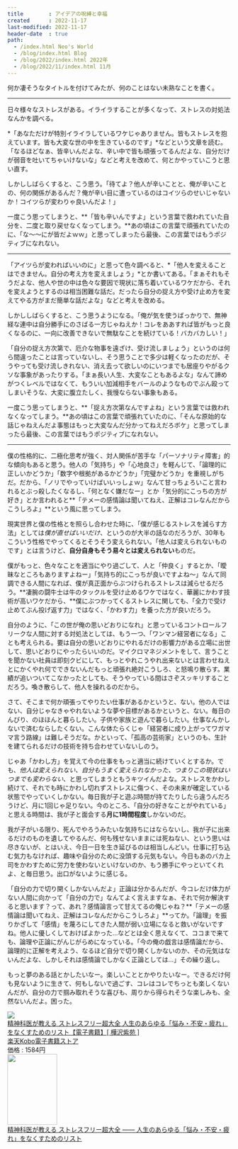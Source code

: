 ```yaml
---
title        : アイデアの呪縛と幸福
created      : 2022-11-17
last-modified: 2022-11-17
header-date  : true
path:
  - /index.html Neo's World
  - /blog/index.html Blog
  - /blog/2022/index.html 2022年
  - /blog/2022/11/index.html 11月
---
```


何か凄そうなタイトルを付けてみたが、何のことはない未熟なことを書く。

---

日々様々なストレスがある。イライラすることが多くなって、ストレスの対処法なんかを調べる。

*「あなただけが特別イライラしているワケじゃありません。皆もストレスを抱えています。皆も大変な世の中を生きているのです」*などという文章を読む。「なるほどなぁ、皆辛いんだよな、辛い中で皆も頑張ってるんだよな、自分だけが弱音を吐いてちゃいけないな」などと考えを改めて、何とかやっていこうと思い直す。

しかししばらくすると、こう思う。「待てよ？他人が辛いことと、俺が辛いことの、何の関係があるんだ？俺が辛い目に遭っているのはコイツらのせいじゃないか！コイツらが変わりゃ良いんだよ！」

一度こう思ってしまうと、**「皆も辛いんですよ」という言葉で救われていた自分を、二度と取り戻せなくなってしまう。**あの頃はこの言葉で頑張れていたのに、「な～～にが皆だよｗｗ」と思ってしまったら最後、この言葉ではもうポジティブになれない。

---

「アイツらが変わればいいのに」と思って色々調べると、*「他人を変えることはできません。自分の考え方を変えましょう」*とか書いてある。「まぁそれもそうだよな、他人や世の中は色々な要因で現状に落ち着いているワケだから、それを変えようとするのは相当困難な話だ。だったら自分の捉え方や受け止め方を変えてやる方がまだ簡単な話だよな」などと考えを改める。

しかししばらくすると、こう思うようになる。「俺が気を使うばっかりで、無神経な連中は自分勝手にのさばる一方じゃねえか！コレをああすれば皆がもっと良くなるのに、一向に改善できないで無駄なことを続けている！バカバカしい！」

「自分の捉え方次第で、厄介な物事を遠ざけ、受け流しましょう」というのは何ら間違ったことは言っていないし、そう思うことで多少は軽くなったのだが、そうやっても受け流しきれない、消え去って欲しいのにいつまでも居座りやがるクソな事象があったりする。「まぁ長い人生、大変なこともあるよな」なんて諦めがつくレベルではなくて、もういい加減相手をバールのようなものでぶん殴ってしまいそうな、大変に腹立たしく、我慢ならない事象もある。

一度こう思ってしまうと、**「捉え方次第なんですよね」という言葉では救われなくなってしまう。**あの頃はこの言葉で頑張れていたのに、「そんな原始的な話じゃねえんだよ事態はもっと大変なんだ分かってねえだろボケ」と思ってしまったら最後、この言葉ではもうポジティブになれない。

---

僕の性格的に、二極化思考が強く、対人関係が苦手な「パーソナリティ障害」的な傾向もあると思う。他人の「気持ち」や「心地良さ」を軽んじて、「論理的に正しいかどうか」「数字や根拠があるかどうか」「完璧かどうか」を重視しがちだ。だから、「ノリでやっていけばいいっしょｗ」なんて甘っちょろいこと言われるとぶっ殺したくなるし、「何となく嫌だなー」とか「気分的にこっちの方が好き」とか言われると**「テメーの感情論は聞いてねえ、正解はコレなんだからこうしろよ」**という風に思ってしまう。

現実世界と僕の性格とを照らし合わせた時に、「僕が感じるストレスを減らす方法」としては*僕が直せばいいだけ*、というのが大半の話なのだろうが、30年もこういう性格でやってくるとそうそう変えられない。「他人は変えられないものです」とは言うけど、**自分自身もそう易々とは変えられない**ものだ。

僕がもっと、色々なことを適当にやり過ごして、人と「仲良く」するとか、「曖昧なところもありますよねー」「気持ち的にこっちが良いですよね～」なんて同調できる人間になれば、僕が真正面からぶつけられるストレスは減らせるだろう。**凄腕の闘牛士は牛のタックルを受け止めるワケではなく、華麗にかわす技術が高いワケだから、**僕にぶつかってくるストレスに関しても、「全力で受け止めてぶん投げ返す力」ではなく、「かわす力」を養った方が良いだろう。

自分のように、「この世が俺の思いどおりになれ」と思っているコントロールフリークな人間に対する対処法としては、もう一つ、「ワンマン経営者になる」ことも考えられる。要は自分の思いどおりにやれるだけの影響力がある立場に出世して、思いどおりにやったらいいのだ。マイクロマネジメントをして、言うことを聞かない社員は即刻クビにして、もっとやれこうやれ出来ないとは言わせねえとにかくやれ何でできないんだもっと頑張れ絶対こうしろ、と怒鳴り散らす。業績が追いついてこなかったとしても、そうやっている間はさぞスッキリすることだろう。喚き散らして、他人を操れるのだから。

さて、そこまで何か頑張ってやりたい仕事があるかというと、ない。他の人ではない、自分じゃなきゃやれないような夢や目標があるかというと、ない。毎日のんびり、のほほんと暮らしたい。子供や家族と遊んで暮らしたい。仕事なんかしないで済むならしたくない。こんな体たらくじゃ「経営者に成り上がってワガママ言う路線」は難しそうだな。かといって、「孤高の芸術家」というのも、生計を建てられるだけの技術を持ち合わせていないしのう。

じゃあ「かわし方」を覚えて今の仕事をもっと適当に続けていくとするか。でも、*他人は変えられない、自分もうまく変えられなかった、つまりこの現状はいつまでも変わらない*、と思ってしまうともうキツイんだよな。ストレスをかわし続けて、それでも時にかわし切れずストレスに傷つく、その未来が確定している状態でやっていくしかない。毎日我が子と遊ぶ時間が持てたりしたら違うんだろうけど、月に1回じゃ足りない。今のところ、「自分の好きなことがやれている」と思える時間は、我が子と面会する**月に1時間程度**しかないのだ。

我が子がいる限り、死んでやろうみたいな気持ちにはならないし、我が子に出来るだけのものを遺してやるんだ、何も残せないままには死ねない、という思いは尽きないが、とはいえ、今日一日を生き延びるのは相当しんどい。仕事に打ち込む気力もなければ、趣味や自分のために没頭する元気もない。今日もあのバカ上司をかわすために労力を使わないといけないのか、もう勝手にやっといてくれよ、と毎日思う。出口がないように感じる。

「自分の力で切り開くしかないんだよ」正論は分かるんだが、今コレだけ体力がない人間に向かって「自分の力で」なんてよく言えますなぁ、それで何か解決すると思います？って、あれ？感情論言って甘えてるの俺じゃね？**「テメーの感情論は聞いてねえ、正解はコレなんだからこうしろよ」**ってか。「論理」を振りかざして「感情」を蔑ろにしてきた人間が弱い立場になると救いがないですね。他人に優しくしておけばよかった…などとは全く思えなくて、ココまで来ても、論理や正論にがんじがらめになっている。「今の俺の戯言は感情論だから、論理的に正解を考えよう、なるほど自分で切り開くしかないのか、その元気はないんだよな、しかしそれは感情論でしかなく正論としては…」その繰り返し。

もっと夢のある話とかしたいなー。楽しいこととかやりたいなー。できるだけ何も見ないように生きて、何もしないで過ごす、コレはコレでちっとも楽しくないんだが、自分の力で掴み取れそうな喜びも、周りから得られそうな楽しみも、全然ないんだよ。困った。

<div class="ad-rakuten">
  <div class="ad-rakuten-image">
    <a href="https://hb.afl.rakuten.co.jp/hgc/g00reb42.waxycf23.g00reb42.waxyd080/?pc=https%3A%2F%2Fitem.rakuten.co.jp%2Frakutenkobo-ebooks%2Fcc0197ca25a6388f91cfbef7130df5ef%2F&amp;m=http%3A%2F%2Fm.rakuten.co.jp%2Frakutenkobo-ebooks%2Fi%2F19319708%2F">
      <img src="https://thumbnail.image.rakuten.co.jp/@0_mall/rakutenkobo-ebooks/cabinet/6326/2000008686326.jpg?_ex=128x128">
    </a>
  </div>
  <div class="ad-rakuten-info">
    <div class="ad-rakuten-title">
      <a href="https://hb.afl.rakuten.co.jp/hgc/g00reb42.waxycf23.g00reb42.waxyd080/?pc=https%3A%2F%2Fitem.rakuten.co.jp%2Frakutenkobo-ebooks%2Fcc0197ca25a6388f91cfbef7130df5ef%2F&amp;m=http%3A%2F%2Fm.rakuten.co.jp%2Frakutenkobo-ebooks%2Fi%2F19319708%2F">精神科医が教える ストレスフリー超大全 人生のあらゆる「悩み・不安・疲れ」をなくすためのリスト【電子書籍】[ 樺沢紫苑 ]</a>
    </div>
    <div class="ad-rakuten-shop">
      <a href="https://hb.afl.rakuten.co.jp/hgc/g00reb42.waxycf23.g00reb42.waxyd080/?pc=https%3A%2F%2Fwww.rakuten.co.jp%2Frakutenkobo-ebooks%2F&amp;m=http%3A%2F%2Fm.rakuten.co.jp%2Frakutenkobo-ebooks%2F">楽天Kobo電子書籍ストア</a>
    </div>
    <div class="ad-rakuten-price">価格 : 1584円</div>
  </div>
</div>

<div class="ad-amazon">
  <div class="ad-amazon-image">
    <a href="https://www.amazon.co.jp/dp/4478107327?tag=neos21-22&amp;linkCode=osi&amp;th=1&amp;psc=1">
      <img src="https://m.media-amazon.com/images/I/51989yeWgUS._SL160_.jpg" width="112" height="160">
    </a>
  </div>
  <div class="ad-amazon-info">
    <div class="ad-amazon-title">
      <a href="https://www.amazon.co.jp/dp/4478107327?tag=neos21-22&amp;linkCode=osi&amp;th=1&amp;psc=1">精神科医が教える ストレスフリー超大全 ―― 人生のあらゆる「悩み・不安・疲れ」をなくすためのリスト</a>
    </div>
  </div>
</div>
